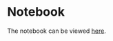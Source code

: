 # Notebook

The notebook can be viewed [here](https://docs.google.com/document/d/1MctM4d0fyUa3K1HmKeNKn31X9Xo7aKKeBKocz_1Iavo/edit?usp=sharing).
